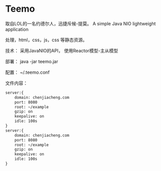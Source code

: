 # Teemo
取自LOL的一名约德尔人，迅捷斥候-提莫。
A simple Java NIO lightweight application

处理，html，css，js，css 等静态资源。

技术：
    采用JavaNIO的API，
    使用Reactor模型-主从模型

部署：
    java -jar teemo.jar

配置：
    ~/.teemo.conf

文件内容：
```txt
server:{
    domain: chenjiacheng.com
    port: 8080
    root: ~/example
    gzip: on
    keepalive: on
    idle: 100s
}
server:{
    domain: chenjiacheng.com
    port: 8080
    root: ~/example
    gzip: on
    keepalive: on
    idle: 100s
}
```
